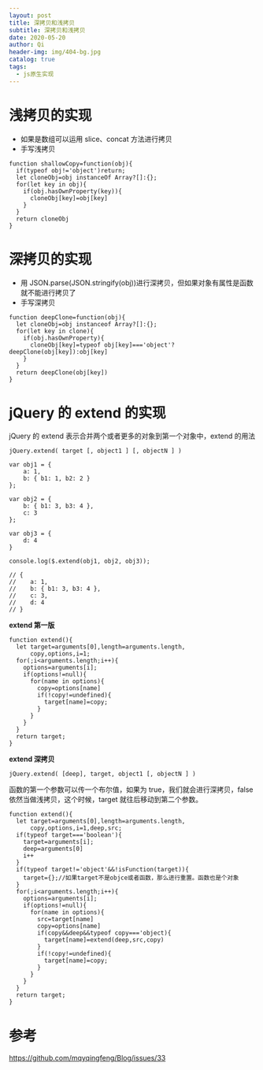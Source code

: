 ```yaml
---
layout: post
title: 深拷贝和浅拷贝
subtitle: 深拷贝和浅拷贝
date: 2020-05-20
author: Qi
header-img: img/404-bg.jpg
catalog: true
tags:
  - js原生实现
---
```


# 浅拷贝的实现

- 如果是数组可以运用 slice、concat 方法进行拷贝
- 手写浅拷贝

```
function shallowCopy=function(obj){
  if(typeof obj!='object')return;
  let cloneObj=obj instanceOf Array?[]:{};
  for(let key in obj){
    if(obj.hasOwnProperty(key)){
      cloneObj[key]=obj[key]
    }
  }
  return cloneObj
}
```

# 深拷贝的实现

- 用 JSON.parse(JSON.stringify(obj))进行深拷贝，但如果对象有属性是函数就不能进行拷贝了
- 手写深拷贝

```
function deepClone=function(obj){
  let cloneObj=obj instanceof Array?[]:{};
  for(let key in clone){
    if(obj.hasOwnProperty){
      cloneObj[key]=typeof obj[key]==='object'?deepClone(obj[key]):obj[key]
    }
  }
  return deepClone(obj[key])
}
```

# jQuery 的 extend 的实现

jQuery 的 extend 表示合并两个或者更多的对象到第一个对象中，extend 的用法

```
jQuery.extend( target [, object1 ] [, objectN ] )

var obj1 = {
    a: 1,
    b: { b1: 1, b2: 2 }
};

var obj2 = {
    b: { b1: 3, b3: 4 },
    c: 3
};

var obj3 = {
    d: 4
}

console.log($.extend(obj1, obj2, obj3));

// {
//    a: 1,
//    b: { b1: 3, b3: 4 },
//    c: 3,
//    d: 4
// }
```

**extend 第一版**

```
function extend(){
  let target=arguments[0],length=arguments.length,
      copy,options,i=1;
  for(;i<arguments.length;i++){
    options=arguments[i];
    if(options!=null){
      for(name in options){
        copy=options[name]
        if(!copy!=undefined){
          target[name]=copy;
        }
      }
    }
  }
  return target;
}
```

**extend 深拷贝**

```
jQuery.extend( [deep], target, object1 [, objectN ] )
```

函数的第一个参数可以传一个布尔值，如果为 true，我们就会进行深拷贝，false 依然当做浅拷贝，这个时候，target 就往后移动到第二个参数。

```
function extend(){
  let target=arguments[0],length=arguments.length,
      copy,options,i=1,deep,src;
  if(typeof target==='boolean'){
    target=arguments[i];
    deep=arguments[0]
    i++
  }
  if(typeof target!='object'&&!isFunction(target)){
    target={};//如果target不是objce或者函数，那么进行重置。函数也是个对象
  }
  for(;i<arguments.length;i++){
    options=arguments[i];
    if(options!=null){
      for(name in options){
        src=target[name]
        copy=options[name]
        if(copy&&deep&&typeof copy==='object){
          target[name]=extend(deep,src,copy)
        }
        if(!copy!=undefined){
          target[name]=copy;
        }
      }
    }
  }
  return target;
}

```

# 参考

https://github.com/mqyqingfeng/Blog/issues/33

